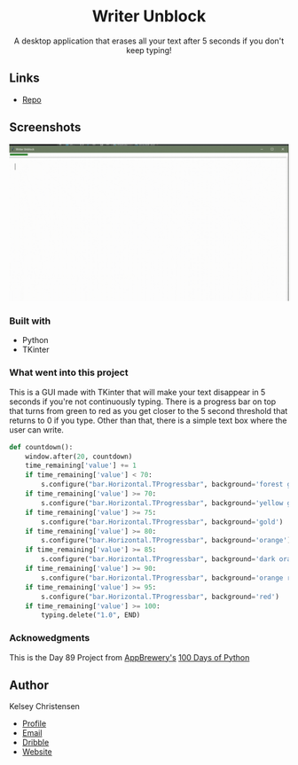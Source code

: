 <h1 align="center">Writer Unblock</h1>

<p align="center">
A desktop application that erases all your text after 5 seconds if you don't keep typing!</p>



## Links

- [Repo](https://github.com/kelseychristensen/Day-89-Disappearing-Text "Disappearing-Text")

## Screenshots
![Full-Screen](/gif.gif "Full-Screen")

### Built with

- Python
- TKinter

### What went into this project

This is a GUI made with TKinter that will make your text disappear in 5 seconds if you're not continuously typing. There is a progress bar on top that turns from green to red as you get closer to the 5 second threshold that returns to 0 if you type. 
Other than that, there is a simple text box where the user can write. 

```python
def countdown():
    window.after(20, countdown)
    time_remaining['value'] += 1
    if time_remaining['value'] < 70:
        s.configure("bar.Horizontal.TProgressbar", background='forest green')
    if time_remaining['value'] >= 70:
        s.configure("bar.Horizontal.TProgressbar", background='yellow green')
    if time_remaining['value'] >= 75:
        s.configure("bar.Horizontal.TProgressbar", background='gold')
    if time_remaining['value'] >= 80:
        s.configure("bar.Horizontal.TProgressbar", background='orange')
    if time_remaining['value'] >= 85:
        s.configure("bar.Horizontal.TProgressbar", background='dark orange')
    if time_remaining['value'] >= 90:
        s.configure("bar.Horizontal.TProgressbar", background='orange red')
    if time_remaining['value'] >= 95:
        s.configure("bar.Horizontal.TProgressbar", background='red')
    if time_remaining['value'] >= 100:
        typing.delete("1.0", END)
```

### Acknowedgments

This is the Day 89 Project from <a href="https://appbrewery.com/">AppBrewery's</a> <a href="https://www.udemy.com/course/100-days-of-code/?couponCode=E98776F2DCA6FF71910B">100 Days of Python</a>
## Author

Kelsey Christensen

- [Profile](https://github.com/kelseychristensen "Kelsey Christensen")
- [Email](mailto:kelsey.c.christensen@gmail.com?subject=Hi "Hi!")
- [Dribble](https://dribbble.com/kelseychristensen "Hi!")
- [Website](http://kelseychristensen.com/ "Welcome")
